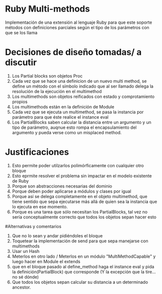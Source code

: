 # Ruby Multi-methods

Implementación de una extensión al lenguaje Ruby para que este soporte métodos con definiciones parciales según el tipo de los parámetros con que se los llama

# Decisiones de diseño tomadas/ a discutir

1. Los Partial blocks son objetos Proc 
2. Cada vez que se hace una definicion de un nuevo multi method, se define un método con el símbolo indicado que al ser llamado delega la resolución de la ejecución en el multimethod
3. Los multimethods son objetos reificados con estado y comprotamiento propios
4. Los multimethods están en la definición de Module
5. Cada vez que se ejecuta un multimethod, se pasa la instancia por parámetro para que éste realice el instance eval
6. Los PartialBlocks saben calcular la distancia entre un argumento y un tipo de parámetro, auqnue esto rompa el encapsulamiento del argumento y pueda verse como un misplaced method. 

# Justificaciones

1. Esto permite  poder utilzarlos polimórficamente con cualquier otro bloque
2. Esto eprmite resolver el problema sin impactar en el modelo existente de Ruby
3. Porque son abstracciones necesarias del dominio
4. Porque deben poder aplicarse a módulos y clases por igual
5. Porque así se delega completamente en el objeto multimethod, que tiene sentido que sepa ejecutarse más allá de quien sea la instancia que lo ejecuta en ese momento.
6. Porque es una tarea que sólo necesitan los PartialBlocks, tal vez no sería conceptualmente correcto que todos los objetos sepan hacer esto

#Alternativas y comentarios
1. Que no lo sean y andar pidiéndoles el bloque
2. Toquetear la implementación de send para que sepa manejarse con multimethods
3. Usar un Hash
4. Meterlos en otro lado / Meterlos en un módulo "MultiMethodCapable" y luego hacer en Module el extends
5. que en el bloque pasado al define_method haga el instance eval y pida la definición(PartialBlock) que corresponde (Y la excepción que la tire... no sé dónde)
6. Que todos los objetos sepan calcular su distancia a un determinado ancestor. 



